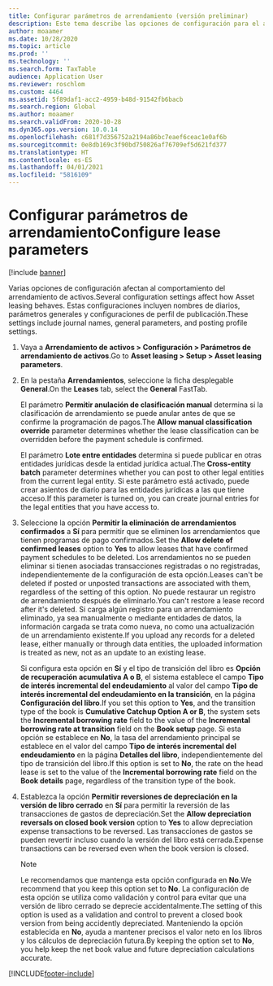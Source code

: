 ```yaml
---
title: Configurar parámetros de arrendamiento (versión preliminar)
description: Este tema describe las opciones de configuración para el arrendamiento de activos, como la información de seguridad y la configuración de contabilidad.
author: moaamer
ms.date: 10/28/2020
ms.topic: article
ms.prod: ''
ms.technology: ''
ms.search.form: TaxTable
audience: Application User
ms.reviewer: roschlom
ms.custom: 4464
ms.assetid: 5f89daf1-acc2-4959-b48d-91542fb6bacb
ms.search.region: Global
ms.author: moaamer
ms.search.validFrom: 2020-10-28
ms.dyn365.ops.version: 10.0.14
ms.openlocfilehash: c681f7d356752a2194a86bc7eaef6ceac1e0af6b
ms.sourcegitcommit: 0e8db169c3f90bd750826af76709ef5d621fd377
ms.translationtype: HT
ms.contentlocale: es-ES
ms.lasthandoff: 04/01/2021
ms.locfileid: "5816109"
---
```

# <a name="configure-lease-parameters"></a><span data-ttu-id="f5deb-103">Configurar parámetros de arrendamiento</span><span class="sxs-lookup"><span data-stu-id="f5deb-103">Configure lease parameters</span></span>

[!include [banner](../includes/banner.md)]

<span data-ttu-id="f5deb-104">Varias opciones de configuración afectan al comportamiento del arrendamiento de activos.</span><span class="sxs-lookup"><span data-stu-id="f5deb-104">Several configuration settings affect how Asset leasing behaves.</span></span> <span data-ttu-id="f5deb-105">Estas configuraciones incluyen nombres de diarios, parámetros generales y configuraciones de perfil de publicación.</span><span class="sxs-lookup"><span data-stu-id="f5deb-105">These settings include journal names, general parameters, and posting profile settings.</span></span>

1. <span data-ttu-id="f5deb-106">Vaya a **Arrendamiento de activos \> Configuración \> Parámetros de arrendamiento de activos**.</span><span class="sxs-lookup"><span data-stu-id="f5deb-106">Go to **Asset leasing \> Setup \> Asset leasing parameters**.</span></span>
2. <span data-ttu-id="f5deb-107">En la pestaña **Arrendamientos**, seleccione la ficha desplegable **General**.</span><span class="sxs-lookup"><span data-stu-id="f5deb-107">On the **Leases** tab, select the **General** FastTab.</span></span>

    <span data-ttu-id="f5deb-108">El parámetro **Permitir anulación de clasificación manual** determina si la clasificación de arrendamiento se puede anular antes de que se confirme la programación de pagos.</span><span class="sxs-lookup"><span data-stu-id="f5deb-108">The **Allow manual classification override** parameter determines whether the lease classification can be overridden before the payment schedule is confirmed.</span></span>

    <span data-ttu-id="f5deb-109">El parámetro **Lote entre entidades** determina si puede publicar en otras entidades jurídicas desde la entidad jurídica actual.</span><span class="sxs-lookup"><span data-stu-id="f5deb-109">The **Cross-entity batch** parameter determines whether you can post to other legal entities from the current legal entity.</span></span> <span data-ttu-id="f5deb-110">Si este parámetro está activado, puede crear asientos de diario para las entidades jurídicas a las que tiene acceso.</span><span class="sxs-lookup"><span data-stu-id="f5deb-110">If this parameter is turned on, you can create journal entries for the legal entities that you have access to.</span></span>

3. <span data-ttu-id="f5deb-111">Seleccione la opción **Permitir la eliminación de arrendamientos confirmados** a **Sí** para permitir que se eliminen los arrendamientos que tienen programas de pago confirmados.</span><span class="sxs-lookup"><span data-stu-id="f5deb-111">Set the **Allow delete of confirmed leases** option to **Yes** to allow leases that have confirmed payment schedules to be deleted.</span></span> <span data-ttu-id="f5deb-112">Los arrendamientos no se pueden eliminar si tienen asociadas transacciones registradas o no registradas, independientemente de la configuración de esta opción.</span><span class="sxs-lookup"><span data-stu-id="f5deb-112">Leases can't be deleted if posted or unposted transactions are associated with them, regardless of the setting of this option.</span></span> <span data-ttu-id="f5deb-113">No puede restaurar un registro de arrendamiento después de eliminarlo.</span><span class="sxs-lookup"><span data-stu-id="f5deb-113">You can't restore a lease record after it's deleted.</span></span> <span data-ttu-id="f5deb-114">Si carga algún registro para un arrendamiento eliminado, ya sea manualmente o mediante entidades de datos, la información cargada se trata como nueva, no como una actualización de un arrendamiento existente.</span><span class="sxs-lookup"><span data-stu-id="f5deb-114">If you upload any records for a deleted lease, either manually or through data entities, the uploaded information is treated as new, not as an update to an existing lease.</span></span>

    <span data-ttu-id="f5deb-115">Si configura esta opción en **Sí** y el tipo de transición del libro es **Opción de recuperación acumulativa A o B**, el sistema establece el campo **Tipo de interés incremental del endeudamiento** al valor del campo **Tipo de interés incremental del endeudamiento en la transición**, en la página **Configuración del libro**.</span><span class="sxs-lookup"><span data-stu-id="f5deb-115">If you set this option to **Yes**, and the transition type of the book is **Cumulative Catchup Option A or B**, the system sets the **Incremental borrowing rate** field to the value of the **Incremental borrowing rate at transition** field on the **Book setup** page.</span></span> <span data-ttu-id="f5deb-116">Si esta opción se establece en **No**, la tasa del arrendamiento principal se establece en el valor del campo **Tipo de interés incremental del endeudamiento** en la página **Detalles del libro**, independientemente del tipo de transición del libro.</span><span class="sxs-lookup"><span data-stu-id="f5deb-116">If this option is set to **No**, the rate on the head lease is set to the value of the **Incremental borrowing rate** field on the **Book details** page, regardless of the transition type of the book.</span></span>

4. <span data-ttu-id="f5deb-117">Establezca la opción **Permitir reversiones de depreciación en la versión de libro cerrado** en **Sí** para permitir la reversión de las transacciones de gastos de depreciación.</span><span class="sxs-lookup"><span data-stu-id="f5deb-117">Set the **Allow depreciation reversals on closed book version** option to **Yes** to allow depreciation expense transactions to be reversed.</span></span> <span data-ttu-id="f5deb-118">Las transacciones de gastos se pueden revertir incluso cuando la versión del libro está cerrada.</span><span class="sxs-lookup"><span data-stu-id="f5deb-118">Expense transactions can be reversed even when the book version is closed.</span></span>

    > [!NOTE]
    > <span data-ttu-id="f5deb-119">Le recomendamos que mantenga esta opción configurada en **No**.</span><span class="sxs-lookup"><span data-stu-id="f5deb-119">We recommend that you keep this option set to **No**.</span></span> <span data-ttu-id="f5deb-120">La configuración de esta opción se utiliza como validación y control para evitar que una versión de libro cerrado se deprecie accidentalmente.</span><span class="sxs-lookup"><span data-stu-id="f5deb-120">The setting of this option is used as a validation and control to prevent a closed book version from being accidently depreciated.</span></span> <span data-ttu-id="f5deb-121">Manteniendo la opción establecida en **No**, ayuda a mantener precisos el valor neto en los libros y los cálculos de depreciación futura.</span><span class="sxs-lookup"><span data-stu-id="f5deb-121">By keeping the option set to **No**, you help keep the net book value and future depreciation calculations accurate.</span></span>


[!INCLUDE[footer-include](../../includes/footer-banner.md)]
